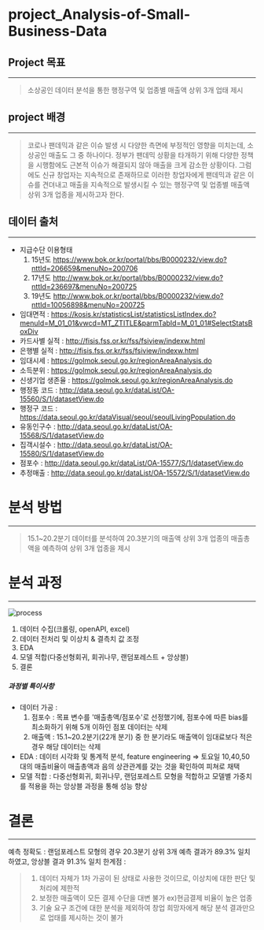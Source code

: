 # project_Analysis-of-Small-Business-Data

## Project 목표
---
> 소상공인 데이터 분석을 통한 행정구역 및 업종별 매출액 상위 3개 업태 제시

## project 배경
---
> 코로나 팬데믹과 같은 이슈 발생 시 다양한 측면에 부정적인 영향을 미치는데, 소상공인 매출도 그 중 하나이다. 정부가 팬데믹 상황을 타개하기 위해 다양한 정책을 시행함에도 근본적 이슈가 해결되지 않아 매출을 크게 감소한 상황이다. 그럼에도 신규 창업자는 지속적으로 존재하므로 이러한 창업자에게 팬데믹과 같은 이슈를 견뎌내고 매출을 지속적으로 발생시킬 수 있는 행정구역 및 업종별 매출액 상위 3개 업종을 제시하고자 한다.

## 데이터 출처
---
- 지급수단 이용형태
	1. 15년도 https://www.bok.or.kr/portal/bbs/B0000232/view.do?nttId=206659&menuNo=200706
	2. 17년도 http://www.bok.or.kr/portal/bbs/B0000232/view.do?nttId=236697&menuNo=200725
	3. 19년도 http://www.bok.or.kr/portal/bbs/B0000232/view.do?nttId=10056898&menuNo=200725
- 임대면적 : https://kosis.kr/statisticsList/statisticsListIndex.do?menuId=M_01_01&vwcd=MT_ZTITLE&parmTabId=M_01_01#SelectStatsBoxDiv
- 카드사별 실적 : http://fisis.fss.or.kr/fss/fsiview/indexw.html
- 은행별 실적 : http://fisis.fss.or.kr/fss/fsiview/indexw.html
- 임대시세 : https://golmok.seoul.go.kr/regionAreaAnalysis.do
- 소득분위 : https://golmok.seoul.go.kr/regionAreaAnalysis.do
- 신생기업 생존율 : https://golmok.seoul.go.kr/regionAreaAnalysis.do
- 행정동 코드 : http://data.seoul.go.kr/dataList/OA-15560/S/1/datasetView.do
- 행정구 코드 : https://data.seoul.go.kr/dataVisual/seoul/seoulLivingPopulation.do
- 유동인구수 : http://data.seoul.go.kr/dataList/OA-15568/S/1/datasetView.do
- 집객시설수 : http://data.seoul.go.kr/dataList/OA-15580/S/1/datasetView.do
- 점포수 : http://data.seoul.go.kr/dataList/OA-15577/S/1/datasetView.do
- 추정매출 : http://data.seoul.go.kr/dataList/OA-15572/S/1/datasetView.do

# 분석 방법
---
> 15.1~20.2분기 데이터를 분석하여 20.3분기의 매출액 상위 3개 업종의 매출총액을 예측하여 상위 3개 업종을 제시

# 분석 과정
---
![process](https://user-images.githubusercontent.com/74341192/106696709-9df50800-6620-11eb-9f69-ff4a0e58a94b.png)

 1. 데이터 수집(크롤링, openAPI, excel)
 2. 데이터 전처리 및 이상치 & 결측치 값 조정
 3. EDA
 4. 모델 적합(다중선형회귀, 회귀나무, 랜덤포레스트 + 앙상블)
 5. 결론

##### 과정별 특이사항
- 데이터 가공 :
	1. 점포수 : 목표 변수를 '매출총액/점포수'로 선정했기에, 점포수에 따른 bias를 최소화하기 위해 5개 이하인 점포 데이터는 삭제
	2. 매출액 : 15.1~20.2분기(22개 분기) 중 한 분기라도 매출액이 임대료보다 적은 경우 해당 데이터는 삭제
- EDA : 데이터 시각화 및 통계적 분석, feature engineering => 토요일 10,40,50대의 매출비율이 매출총액과 음의 상관관계를 갖는 것을 확인하여 피쳐로 채택
- 모델 적합 : 다중선형회귀, 회귀나무, 랜덤포레스트 모형을 적합하고 모델별 가중치를 적용을 하는 앙상블 과정을 통해 성능 향상

# 결론
---
예측 정확도 : 랜덤포레스트 모형의 경우 20.3분기 상위 3개 예측 결과가 89.3% 일치하였고, 앙상블 결과 91.3% 일치
한계점 : 
> 1. 데이터 자체가 1차 가공이 된 상태로 사용한 것이므로, 이상치에 대한 판단 및 처리에 제한적
> 2. 보정한 매출액이 모든 결제 수단을 대변 불가 ex)현금결제 비율이 높은 업종
> 3. 기술 요구 조건에 대한 분석을 제외하여 창업 희망자에게 해당 분석 결과만으로 업태를 제시하는 것이 불가



		
